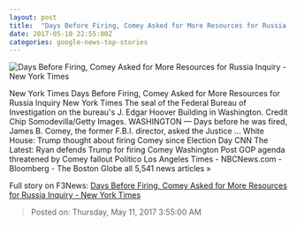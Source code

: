 ```yaml
---
layout: post
title:  "Days Before Firing, Comey Asked for More Resources for Russia Inquiry - New York Times"
date: 2017-05-10 22:55:00Z
categories: google-news-top-stories
---
```


![Days Before Firing, Comey Asked for More Resources for Russia Inquiry - New York Times](https://static01.nyt.com/images/2017/05/10/us/10comey/10comey-facebookJumbo.jpg)

New York Times Days Before Firing, Comey Asked for More Resources for Russia Inquiry New York Times The seal of the Federal Bureau of Investigation on the bureau's J. Edgar Hoover Building in Washington. Credit Chip Somodevilla/Getty Images. WASHINGTON — Days before he was fired, James B. Comey, the former F.B.I. director, asked the Justice ... White House: Trump thought about firing Comey since Election Day CNN The Latest: Ryan defends Trump for firing Comey Washington Post GOP agenda threatened by Comey fallout Politico Los Angeles Times - NBCNews.com - Bloomberg - The Boston Globe all 5,541 news articles »


Full story on F3News: [Days Before Firing, Comey Asked for More Resources for Russia Inquiry - New York Times](http://www.f3nws.com/n/SNybZC)

> Posted on: Thursday, May 11, 2017 3:55:00 AM
